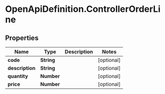 # OpenApiDefinition.ControllerOrderLine

## Properties
Name | Type | Description | Notes
------------ | ------------- | ------------- | -------------
**code** | **String** |  | [optional] 
**description** | **String** |  | [optional] 
**quantity** | **Number** |  | [optional] 
**price** | **Number** |  | [optional] 
